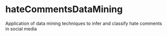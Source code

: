 # hateCommentsDataMining
Application of data mining techniques to infer and classify hate comments in social media
